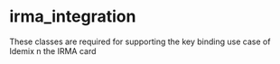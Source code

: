 irma_integration
================

These classes are required for supporting the key binding use case of Idemix n the IRMA card
